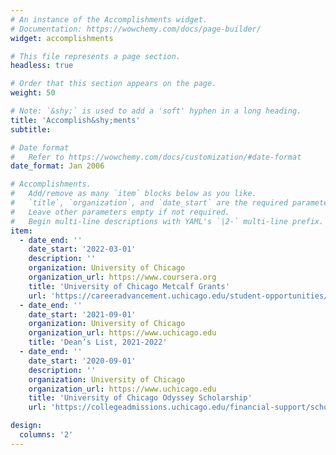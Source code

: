 ```yaml
---
# An instance of the Accomplishments widget.
# Documentation: https://wowchemy.com/docs/page-builder/
widget: accomplishments

# This file represents a page section.
headless: true

# Order that this section appears on the page.
weight: 50

# Note: `&shy;` is used to add a 'soft' hyphen in a long heading.
title: 'Accomplish&shy;ments'
subtitle:

# Date format
#   Refer to https://wowchemy.com/docs/customization/#date-format
date_format: Jan 2006

# Accomplishments.
#   Add/remove as many `item` blocks below as you like.
#   `title`, `organization`, and `date_start` are the required parameters.
#   Leave other parameters empty if not required.
#   Begin multi-line descriptions with YAML's `|2-` multi-line prefix.
item:
  - date_end: ''
    date_start: '2022-03-01'
    description: ''
    organization: University of Chicago
    organization_url: https://www.coursera.org
    title: 'University of Chicago Metcalf Grants'
    url: 'https://careeradvancement.uchicago.edu/student-opportunities/college-sponsored-grants'
  - date_end: ''
    date_start: '2021-09-01'
    organization: University of Chicago
    organization_url: https://www.uchicago.edu
    title: 'Dean’s List, 2021-2022'
  - date_end: ''
    date_start: '2020-09-01'
    description: ''
    organization: University of Chicago
    organization_url: https://www.uchicago.edu
    title: 'University of Chicago Odyssey Scholarship'
    url: 'https://collegeadmissions.uchicago.edu/financial-support/scholarships/odyssey-scholarships'

design:
  columns: '2'
---
```

